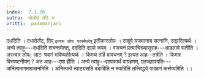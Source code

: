 ```yaml
---
index:  7.3.70
sutra:  घोर्लोपो लेटि वा
vritti:  padamanjari
---
```


दधदिति । दधातेर्लेट्, तिप् `इतश्च लोपः परस्मैपदेषु` इतीकारलोपः । दाशुषे यजमानाय सत्नानि, दद्यादित्यर्थः । अन्ये त्वाहुः---दधदिति शत्रन्तमेतत्, दददिति दाञो रूपम् ।
वावचनं प्रत्याचिख्यासुराह---आडागमे सतीति । अस्त्वत्र लोपः; आटः श्रवणं भविष्यतीत्यर्थः ।
किमर्थ तर्हि वावचनम् ? इत्यत आह--तत्रेति । किमत्र विस्पष्टनीयम् ? अत आह---एषा हीति । अन्ये त्वाहुः--ज्ञापकार्थं वाग्रहणम्, एतज्ज्ञापयति---अनित्यमागमशासनमिति । अनित्यत्वे त्वाट्यसति ददादिति न स्यादिति तत्सिद्धये वाग्रहणं कर्त्तव्यमिति ।।
